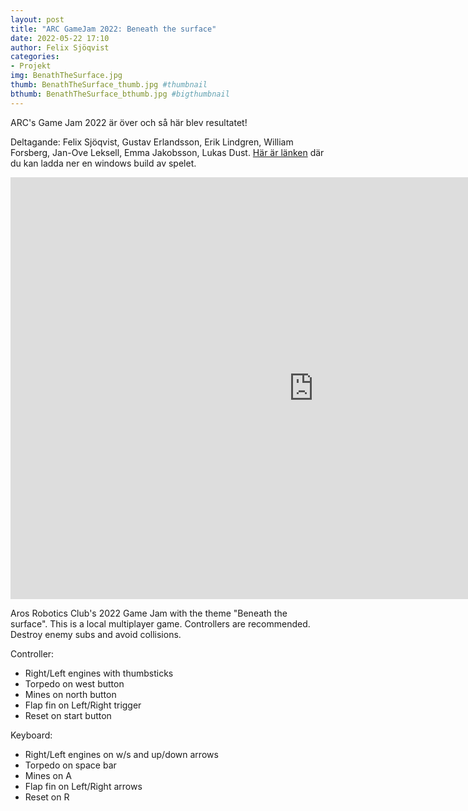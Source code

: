 ```yaml
---
layout: post
title: "ARC GameJam 2022: Beneath the surface"
date: 2022-05-22 17:10
author: Felix Sjöqvist
categories: 
- Projekt
img: BenathTheSurface.jpg
thumb: BenathTheSurface_thumb.jpg #thumbnail
bthumb: BenathTheSurface_bthumb.jpg #bigthumbnail
---
```

ARC's Game Jam 2022 är över och så här blev resultatet!
<!--more-->

Deltagande: Felix Sjöqvist, Gustav Erlandsson, Erik Lindgren, William Forsberg, Jan-Ove Leksell, Emma Jakobsson, Lukas Dust.
[Här är länken](https://arc-sweden.itch.io/arc-game-jam-2022) där du kan ladda ner en windows build av spelet.

<iframe frameborder="0" src="https://itch.io/embed-upload/5833019?color=ffffff" allowfullscreen="" width="970" height="675"><a href="https://arc-sweden.itch.io/arc-game-jam-2022%22%3EPlay ARC Game Jam 2022 on itch.io</a></iframe>

Aros Robotics Club's 2022 Game Jam with the theme "Beneath the surface". This is a local multiplayer game. Controllers are recommended. Destroy enemy subs and avoid collisions.

Controller:

* Right/Left engines with thumbsticks
* Torpedo on west button
* Mines on north button
* Flap fin on Left/Right trigger
* Reset on start button
  
Keyboard:

* Right/Left engines on w/s and up/down arrows
* Torpedo on space bar
* Mines on A
* Flap fin on Left/Right arrows
* Reset on R
